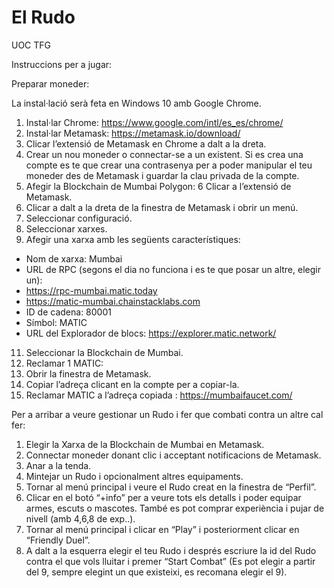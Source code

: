 # El Rudo
UOC TFG

Instruccions per a jugar:

Preparar moneder:

La instal·lació serà feta en Windows 10 amb Google Chrome.
1.  Instal·lar Chrome: https://www.google.com/intl/es_es/chrome/
2.  Instal·lar Metamask: https://metamask.io/download/
3.  Clicar l’extensió de Metamask en Chrome a dalt a la dreta.
4.  Crear un nou moneder o connectar-se a un existent. Si es crea una compte es te que crear una contrasenya per a poder manipular el teu moneder des de Metamask i guardar la clau privada de la compte. 
5.  Afegir la Blockchain de Mumbai Polygon: 
6 Clicar a l’extensió de Metamask.
7. Clicar a dalt a la dreta de la finestra de Metamask i obrir un menú.
8. Seleccionar configuració.
9. Seleccionar xarxes.
10. Afegir una xarxa amb les següents característiques:
*   Nom de xarxa: Mumbai
*   URL de RPC (segons el dia no funciona i es te que posar un altre, elegir un): 
*   https://rpc-mumbai.matic.today 
*   https://matic-mumbai.chainstacklabs.com 
*   ID de cadena: 80001
*   Símbol: MATIC
*   URL del Explorador de blocs: https://explorer.matic.network/
11.  Seleccionar la Blockchain de Mumbai.
12.  Reclamar 1 MATIC:
13.  Obrir la finestra de Metamask.
14.  Copiar l’adreça clicant en la compte per a copiar-la.
15. Reclamar MATIC a l’adreça copiada : https://mumbaifaucet.com/


Per a arribar a veure gestionar un Rudo i fer que combati contra un altre cal fer:
1.	Elegir la Xarxa de la Blockchain de Mumbai en Metamask.
2.	Connectar moneder donant clic i acceptant notificacions de Metamask.
3.	Anar a la tenda.
4.	Mintejar un Rudo i opcionalment altres equipaments.
5.	Tornar al menú principal i veure el Rudo creat en la finestra de “Perfil”.
6.	Clicar en el botó “+info” per a veure tots els detalls i poder equipar armes, escuts o mascotes. També es pot comprar experiència i pujar de nivell (amb 4,6,8 de exp..).
7.	Tornar al menú principal i clicar en “Play” i posteriorment clicar en “Friendly Duel”.
8.	A dalt a la esquerra elegir el teu Rudo i després escriure la id del Rudo contra el que vols lluitar i premer “Start Combat” (Es pot elegir a partir del 9, sempre elegint un que existeixi, es recomana elegir el 9).


